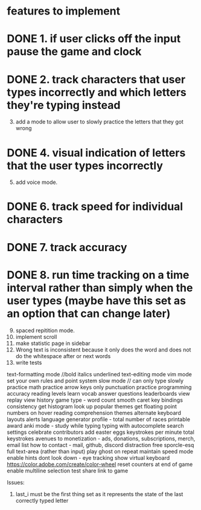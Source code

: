 # features to implement #

# DONE 1. if user clicks off the input pause the game and clock
# DONE 2. track characters that user types incorrectly and which letters they're typing instead
3. add a mode to allow user to slowly practice the letters that they got wrong
# DONE 4. visual indication of letters that the user types incorrectly
5. add voice mode.
# DONE 6. track speed for individual characters
# DONE 7. track accuracy
# DONE 8. run time tracking on a time interval rather than simply when the user types (maybe have this set as an option that can change later)
9. spaced repitition mode.
13. implement scroll
14. make statistic page in sidebar
15. Wrong text is inconsistent because it only does the word
	and does not do the whitespace after or next words
16. write tests

text-formatting mode //bold italics underlined
text-editing mode 
vim mode
set your own rules and point system
slow mode // can only type slowly 
practice math
practice arrow keys
only punctuation
practice programming
accuracy
reading levels
learn vocab
answer questions
leaderboards
view replay
view history
game type - word count
smooth caret
key bindings
consistency
get histogram 
look up popular themes
get floating point numbers on hover
reading comprehension
themes
alternate keyboard layouts
alerts
language generator
profile - total number of races
printable award
anki mode - study while typing
typing with autocomplete
search settings
celebrate contributors
add easter eggs
keystrokes per minute 
total keystrokes
avenues to monetization - ads, donations, subscriptions, merch, email list
how to contact - mail, github, discord
distraction free
sporcle-esq
full text-area (rather than input)
play ghost on repeat
maintain speed mode
enable hints
dont look down - eye tracking
show virtual keyboard
https://color.adobe.com/create/color-wheel
reset counters at end of game
enable multiline
selection test 
share link to game 

Issues:
1. last_i must be the first thing set as it represents the state of the last correctly typed letter